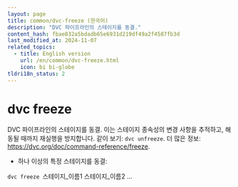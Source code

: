 ```yaml
---
layout: page
title: common/dvc-freeze (한국어)
description: "DVC 파이프라인의 스테이지를 동결."
content_hash: fbae832a5bdadb65e6931d219df49a2f4587fb3d
last_modified_at: 2024-11-07
related_topics:
  - title: English version
    url: /en/common/dvc-freeze.html
    icon: bi bi-globe
tldri18n_status: 2
---
```

# dvc freeze

DVC 파이프라인의 스테이지를 동결.
이는 스테이지 종속성의 변경 사항을 추적하고, 해동될 때까지 재실행을 방지합니다.
같이 보기: `dvc unfreeze`.
더 많은 정보: <https://dvc.org/doc/command-reference/freeze>.

- 하나 이상의 특정 스테이지를 동결:

`dvc freeze `<span class="tldr-var badge badge-pill bg-dark-lm bg-white-dm text-white-lm text-dark-dm font-weight-bold">스테이지_이름1 스테이지_이름2 ...</span>
